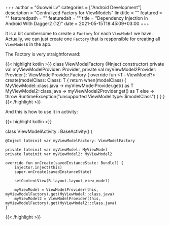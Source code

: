 +++
author = "Guowei Lv"
categories = ["Android Development"]
description = "Centralized Factory for ViewModels"
linktitle = ""
featured = ""
featuredpath = ""
featuredalt = ""
title = "Dependency Injection in Android With Dagger2 (12)"
date = 2021-05-15T18:45:09+03:00
+++

It is a bit cumbersome to create a `Factory` for each `ViewModel` we have. Actually, we can just create one `Factory` that is responsible for creating all `ViewModel`s in the app.

The Factory is very straightforward:

{{< highlight kotlin >}}
class ViewModelFactory @Inject constructor(
        private val myViewModelProvider: Provider<MyViewModel>,
        private val myViewModel2Provider: Provider<MyViewModel2>
): ViewModelProvider.Factory {
    override fun <T : ViewModel?> create(modelClass: Class<T>): T {
        return when(modelClass) {
            MyViewModel::class.java -> myViewModelProvider.get() as T
            MyViewModel2::class.java -> myViewModel2Provider.get() as T
            else -> throw RuntimeException("unsupported ViewModel type: $modelClass")
        }
    }
}
{{< /highlight >}}

And this is how to use it in activity:

{{< highlight kotlin >}}

class ViewModelActivity : BaseActivity() {

    @Inject lateinit var myViewModelFactory: ViewModelFactory

    private lateinit var myViewModel: MyViewModel
    private lateinit var myViewModel2: MyViewModel2

    override fun onCreate(savedInstanceState: Bundle?) {
        injector.inject(this)
        super.onCreate(savedInstanceState)

        setContentView(R.layout.layout_view_model)

        myViewModel = ViewModelProvider(this, myViewModelFactory).get(MyViewModel::class.java)
        myViewModel2 = ViewModelProvider(this, myViewModelFactory).get(MyViewModel2::class.java)
    }
{{< /highlight >}}
